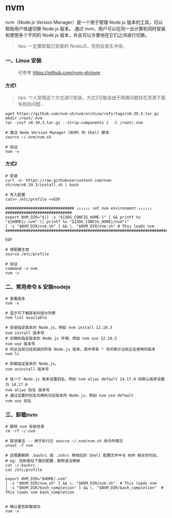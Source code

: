 # nvm

nvm（Node.js Version Manager）是一个用于管理 Node.js 版本的工具，可以帮助用户快速切换 Node.js 版本。
通过 nvm，用户可以在同一台计算机同时安装和使用多个不同的 Node.js 版本，并且可以方便地在它们之间进行切换。

> tips: 一定要卸载已安装的 NodeJS，否则会发生冲突。

### 一、Linux 安装

> 可参考 https://github.com/nvm-sh/nvm

#### 方式1

> tips: 个人常用这个方式进行安装，方式2可能会由于网络问题存在资源下载失败的问题...

```shell
wget https://github.com/nvm-sh/nvm/archive/refs/tags/v0.39.3.tar.gz
mkdir /root/.nvm
tar -zxvf v0.39.3.tar.gz --strip-components 1  -C /root/.nvm

# 激活 Node Version Manager (NVM) 的 Shell 脚本
source ~/.nvm/nvm.sh

# 验证
nvm -v
```

#### 方式2

```shell
# 安装
curl -o- https://raw.githubusercontent.com/nvm-sh/nvm/v0.39.3/install.sh | bash

# 写入配置
cat>> /etc/profile <<EOF

############################## ↓↓↓↓↓↓ set nvm environment ↓↓↓↓↓↓ #############################
export NVM_DIR="$([ -z "${XDG_CONFIG_HOME-}" ] && printf %s "${HOME}/.nvm" || printf %s "${XDG_CONFIG_HOME}/nvm")"
[ -s "$NVM_DIR/nvm.sh" ] && \. "$NVM_DIR/nvm.sh" # This loads nvm
################################################################################################

EOF

# 使配置生效
source /etc/profile

# 验证
command -v nvm
nvm -v
```

### 二、常用命令 & 安装nodejs

```shell
# 查看版本
nvm -v

# 显示可下载版本的部分列表
nvm list available

# 安装指定版本的 Node.js，例如 nvm install 12.18.3
nvm install 版本号
# 切换到指定版本的 Node.js 环境，例如 nvm use 12.18.3
nvm use 版本号
# 列出当前已经安装的所有 Node.js 版本，其中带有 * 号的表示当前正在使用的版本
nvm ls

# 卸载指定版本的 Node.js。
nvm uninstall 版本号

# 给一个 Node.js 版本设置别名，例如 nvm alias default 14.17.0 将默认版本设置为 14.17.0
nvm alias 别名 版本号
# 通过设置的别名切换到对应版本的 Node.js，例如 nvm use default
nvm use 别名
```

### 三、卸载nvm

```shell
# 删除 nvm 安装目录
rm -rf ~/.nvm

# 取消激活 -- 用于执行过 source ~/.nvm/nvm.sh 命令的情况
unset -f nvm

# 还需要删除 .bashrc 或 .zshrc 等相应的 Shell 配置文件中与 NVM 相关的代码。
# eg: 找到类似下面的配置，删除或注释掉
cat ~/.bashrc
cat /etc/profile

export NVM_DIR="$HOME/.nvm"
[ -s "$NVM_DIR/nvm.sh" ] && \. "$NVM_DIR/nvm.sh"  # This loads nvm
[ -s "$NVM_DIR/bash_completion" ] && \. "$NVM_DIR/bash_completion"  # This loads nvm bash_completion


# 确认是否卸载成功
nvm -v
```
